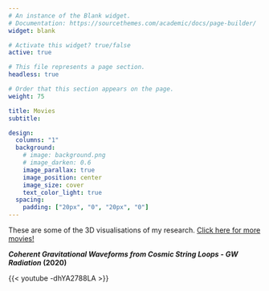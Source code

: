```yaml
---
# An instance of the Blank widget.
# Documentation: https://sourcethemes.com/academic/docs/page-builder/
widget: blank

# Activate this widget? true/false
active: true

# This file represents a page section.
headless: true

# Order that this section appears on the page.
weight: 75

title: Movies
subtitle:

design:
  columns: "1"
  background:
    # image: background.png
    # image_darken: 0.6
    image_parallax: true
    image_position: center
    image_size: cover
    text_color_light: true
  spacing:
    padding: ["20px", "0", "20px", "0"]
---
```


<style>
  .bottom-three {
     margin-bottom: 0.5cm;
  }
</style>

These are some of the 3D visualisations of my research. <A HREF="/movies">Click here for more movies!</A>

**_Coherent Gravitational Waveforms from Cosmic String Loops - GW Radiation_ (2020)**
<p class="bottom-three">
{{< youtube -dhYA2788LA >}}
</p>
